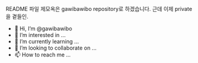 README 파일 제모옥은 gawibawibo repository로 하겠습니다. 근데 이제 private을 곁들인.

- 👋 Hi, I’m @gawibawibo
- 👀 I’m interested in ...
- 🌱 I’m currently learning ...
- 💞️ I’m looking to collaborate on ...
- 📫 How to reach me ...

<!---
gawibawibo/gawibawibo is a ✨ special ✨ repository because its `README.md` (this file) appears on your GitHub profile.
You can click the Preview link to take a look at your changes.
--->

